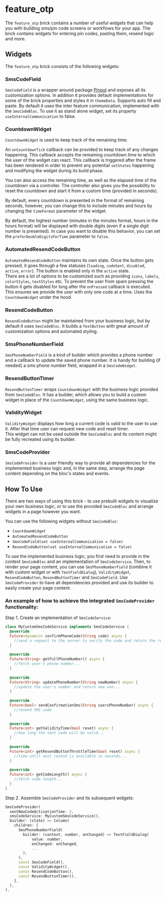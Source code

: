 # feature_otp

The `feature_otp` brick contains a number of useful widgets that can help you with building sms/pin code screens or workflows for your app. The brick contains widgets for entering pin codes, pasting them, resend logic and more.

## Widgets

The `feature_otp` brick consists of the following widgets:

### SmsCodeField

`SmsCodeField` is a wrapper around package [Pinput](https://pub.dev/packages/pinput) and exposes all its customization options. In addition it provides default implementations for some of the brick properties and styles it in `themeData`. Supports auto fill and paste. By default it uses the inter feature communication, implemented with the `SmsCodeBloc`. To use it as stand alone widget, set its property `useInternalCommunication` to false.

### CountdownWidget

`CountdownWidget` is used to keep track of the remaining time.

An `onCountdownTick` callback can be provided to keep track of any changes happening. This callback accepts the remaining countdown time to which the user of the widget can react. This callback is triggered after the frame has been rendered in order to prevent any potential `setStates` happening and modifying the widget during its build phase.

You can also access the remaining time, as well as the elapsed time of the countdown via a controller.  The controller also gives you the possibility to reset the countdown and start it from a custom time (provided in seconds).

By default, every countdown is presented in the format of remaining seconds, however, you can change this to include minutes and hours by changing the `timeFormat` parameter of the widget.

By default, the highest number (minutes in the minutes format, hours in the hours format) will be displayed with double digits (even if a single digit number is presented). In case you want to disable this behavior, you can set the `preferDoubleDigitsForTime` parameter to `false`.

### AutomatedResendCodeButton

`AutomatedResendCodeButton` maintains its own state. Once the button gets pressed, it goes through a few statuses (`loading`, `codeSent`, `disabled`, `active`, `error`). The button is enabled only in the `active` state.  
There are a lot of options to be customized such as providing `icons`, `labels`, `colorStyles`, `textStyles` etc. To prevent the user from spam pressing the button it gets disabled for long after the `onPressed` callback is executed.  
This ensures we provide the user with only one code at a time. Uses the `CountdownWidget` under the hood.

### ResendCodeButton

`ResendCodeButton` might be maintained from your business logic, but by default it uses `SmsCodeBloc`. It builds a `TextButton` with great amount of customization options and automated styling.

### SmsPhoneNumberField

`SmsPhoneNumberField` is a kind of builder which provides a phone number and a callback to update the saved phone number. It is handy for building (if needed) a sms phone number field, wrapped in a `SmsCodeWidget`.

### ResendButtonTimer

`ResendButtonTimer` wraps `CountdownWidget` with the business logic provided from `SmsCodeBloc`. It has a builder, which allows you to build a custom widget in place of the `CountdownWidget`, using the same business logic.

### ValidityWidget

`ValidityWidget` displays how long a current code is valid to the user to use it. After that time user can request new code and reset timer.  
This widget can not be used outside the `SmsCodeBloc` and its content might be fully recreated using its builder.

### SmsCodeProvider

`SmsCodeProvider` is a user friendly way to provide all dependencies for the implemented business logic and, in the same step, arrange the page content depending on the bloc's states and events.

## How To Use

There are two ways of using this brick - to use prebuilt widgets to visualize your own business logic, or to use the provided `SmsCodeBloc` and arrange widgets in a page however you want.

You can use the following widgets without `SmsCodeBloc`:

- `CountdownWidget`
- `AutomatedResendCodeButton`
- `SmsCodeField(set useInternalCommunication = false)`
- `ResendCodeButton(set useInternalCommunication = false)`

To use the implemented business logic, you first need to provide in the context `SmsCodeBloc` and an implementation of `SmsCodeService`. Then, to render your page content, you can use `SmsPhoneNumberField`  (combine it with custom widget or with `TextFieldDialog`), `ValidityWidget`, `ResendCodeButton`, `ResendButtonTimer` and `SmsCodeField`. Use `SmsCodeProvider` to have all dependencies provided and use its builder to easily create your page content.

### An example of how to achieve the integrated `SmsCodeProvider` functionality:

Step 1. Create an implementation of `SmsCodeService`:
```dart
class MyCustomSmsCodeService implements SmsCodeService {  
  @override  
  Future<dynamic> confirmPhoneCode(String code) async {  
    //send a request to the server to verify the code and return the response...  
  }  
  
  @override  
  Future<String> getFullPhoneNumber() async {  
    //fetch user's phone number...  
  }  
  
  @override  
  Future<String> updatePhoneNumber(String newNumber) async {  
    //update the user's number and return new one...  
  }  
  
  @override  
  Future<bool> sendConfirmationSms(String usersPhoneNumber) async {  
    //resend SMS code  
  }  
  
  @override  
  Future<int> getValidityTime(bool reset) async {  
    //how long the sent code will be valid...  
  }  
  
  @override  
  Future<int> getResendButtonThrottleTime(bool reset) async {  
    //time until next resend is available in seconds...  
  }  
  
  @override  
  Future<int> getCodeLength() async {  
    //fetch code length...  
  }  
}
```

Step 2. Assemble `SmsCodeProvider` and its subsequent widgets:
```dart
SmsCodeProvider(  
  sentNewCodeActivationTime: 2,  
  smsCodeService: MyCustomSmsCodeService(),  
  builder: (state) => Column(  
    children: [  
      SmsPhoneNumberField(  
        builder: (context, number, onChanged) => TextFieldDialog(  
            value: number,  
            onChanged: onChanged,  
            ...  
        ),  
      ),  
      const SmsCodeField(),  
      const ValidityWidget(),  
      const ResendCodeButton(),  
      const ResendButtonTimer(),  
    ],  
  ),  
),
```
